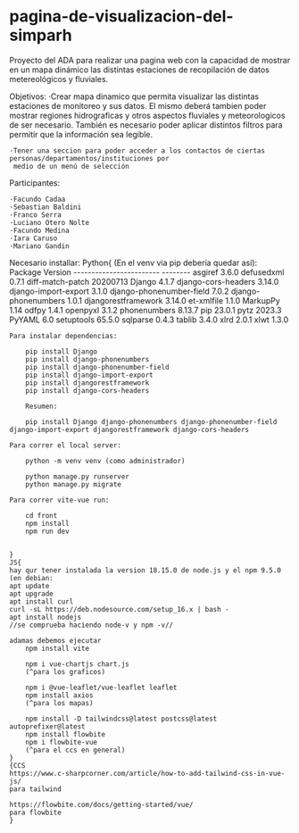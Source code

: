 # pagina-de-visualizacion-del-simparh
Proyecto del ADA para realizar una pagina web con la capacidad de mostrar en un mapa dinámico las distintas
estaciones de recopilación de datos metereológicos y fluviales. 

Objetivos:
	·Crear mapa dinamico que permita visualizar las distintas estaciones de monitoreo y sus datos.
	El mismo deberá tambien poder mostrar regiones hidrograficas y otros aspectos fluviales y meteorologicos
	de ser necesario. También es necesario poder aplicar distintos filtros para permitir que la información sea
	legible.
	
	·Tener una seccion para poder acceder a los contactos de ciertas personas/departamentos/instituciones por
	 medio de un menú de selección

Participantes:

	·Facundo Cadaa
	·Sebastian Baldini
	·Franco Serra
	·Luciano Otero Nolte
	·Facundo Medina
	·Iara Caruso
	·Mariano Gandin


Necesario installar:
	Python{
	(En el venv via pip debería quedar así):
		Package                  Version
		------------------------ --------
		asgiref                  3.6.0
		defusedxml               0.7.1
		diff-match-patch         20200713
		Django                   4.1.7
		django-cors-headers      3.14.0
		django-import-export     3.1.0
		django-phonenumber-field 7.0.2
		django-phonenumbers      1.0.1
		djangorestframework      3.14.0
		et-xmlfile               1.1.0
		MarkupPy                 1.14
		odfpy                    1.4.1
		openpyxl                 3.1.2
		phonenumbers             8.13.7
		pip                      23.0.1
		pytz                     2023.3
		PyYAML                   6.0
		setuptools               65.5.0
		sqlparse                 0.4.3
		tablib                   3.4.0
		xlrd                     2.0.1
		xlwt                     1.3.0

	Para instalar dependencias:

		pip install Django
		pip install django-phonenumbers
		pip install django-phonenumber-field
		pip install django-import-export
		pip install djangorestframework
		pip install django-cors-headers

		Resumen:
		
		pip install Django django-phonenumbers django-phonenumber-field django-import-export djangorestframework django-cors-headers

	Para correr el local server:

		python -m venv venv (como administrador)

		python manage.py runserver
		python manage.py migrate

	Para correr vite-vue run:  
	
		cd front
		npm install   
		npm run dev 


	}
	JS{
	hay qur tener instalada la version 18.15.0 de node.js y el npm 9.5.0
	(en debian:
	apt update
	apt upgrade
	apt install curl
	curl -sL https://deb.nodesource.com/setup_16.x | bash -
	apt install nodejs
	//se comprueba haciendo node-v y npm -v//
	
	adamas debemos ejecutar
		npm install vite

		npm i vue-chartjs chart.js
		(^para los graficos)
		
		npm i @vue-leaflet/vue-leaflet leaflet
		npm install axios
		(^para los mapas)
		
		npm install -D tailwindcss@latest postcss@latest autoprefixer@latest
		npm install flowbite
		npm i flowbite-vue
		(^para el ccs en general)
	}
	{CCS
	https://www.c-sharpcorner.com/article/how-to-add-tailwind-css-in-vue-js/
	para tailwind
	
	https://flowbite.com/docs/getting-started/vue/
	para flowbite
	}
	
